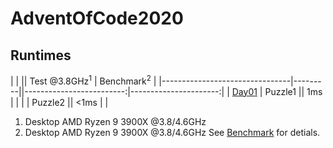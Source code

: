 # AdventOfCode2020

## Runtimes
|                                |         || Test @3.8GHz<sup>1</sup> | Benchmark<sup>2</sup> |
|--------------------------------|---------||-------------------------:|----------------------:|
| [Day01](AdventOfCode/Day01.cs) | Puzzle1 ||                      1ms |                       |
|                                | Puzzle2 ||                     <1ms |                       |



1) Desktop AMD Ryzen 9 3900X @3.8/4.6GHz
2) Desktop AMD Ryzen 9 3900X @3.8/4.6GHz See [Benchmark](Benchmark.md) for detials.